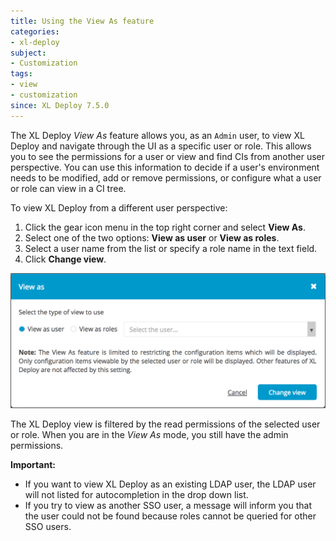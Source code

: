 ```yaml
---
title: Using the View As feature
categories:
- xl-deploy
subject:
- Customization
tags:
- view
- customization
since: XL Deploy 7.5.0
---
```


The XL Deploy *View As* feature allows you, as an `Admin` user, to view XL Deploy and navigate through the UI as a specific user or role. This allows you to see the permissions for a user or view and find CIs from another user perspective. You can use this information to decide if a user's environment needs to be modified, add or remove permissions, or configure what a user or role can view in a CI tree.

To view XL Deploy from a different user perspective:
1. Click the gear icon menu in the top right corner and select **View As**.
1. Select one of the two options: **View as user** or **View as roles**.
1. Select a user name from the list or specify a role name in the text field.  
1. Click **Change view**.

![View As](images/view-as.png)

The XL Deploy view is filtered by the read permissions of the selected user or role. When you are in the *View As* mode, you still have the admin permissions.

**Important:**
* If you want to view XL Deploy as an existing LDAP user, the LDAP user will not listed for autocompletion in the drop down list.
* If you try to view as another SSO user, a message will inform you that the user could not be found because roles cannot be queried for other SSO users.

